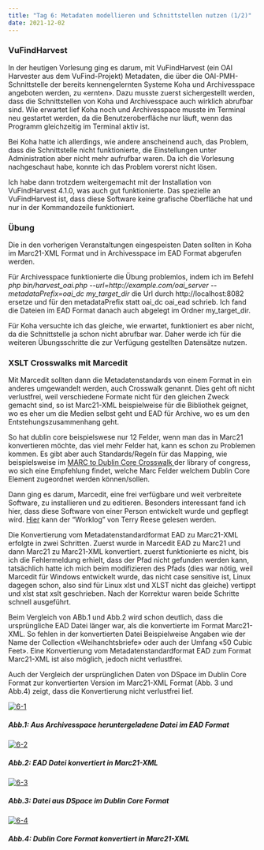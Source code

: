 ```yaml
---
title: "Tag 6: Metadaten modellieren und Schnittstellen nutzen (1/2)"
date: 2021-12-02
---
```

<h3>VuFindHarvest</h3>
<p>In der heutigen Vorlesung ging es darum, mit VuFindHarvest  (ein OAI Harvester aus dem VuFind-Projekt) Metadaten, die über die OAI-PMH-Schnittstelle der bereits kennengelernten Systeme Koha und Archivesspace angeboten werden, zu «ernten». Dazu musste zuerst sichergestellt werden, dass die Schnittstellen von Koha und Archivesspace auch wirklich abrufbar sind. Wie erwartet lief Koha noch und Archivesspace musste im Terminal neu gestartet werden, da die Benutzeroberfläche nur läuft, wenn das Programm gleichzeitig im Terminal aktiv ist.</p>
<p> Bei Koha hatte ich allerdings, wie andere anscheinend auch, das Problem, dass die Schnittstelle nicht funktionierte, die Einstellungen unter Administration aber nicht mehr aufrufbar waren. Da ich die Vorlesung nachgeschaut habe, konnte ich das Problem vorerst nicht lösen.</p>
<p> Ich habe dann trotzdem weitergemacht mit der Installation von VuFindHarvest 4.1.0, was auch gut funktionierte. Das spezielle an VuFindHarvest ist, dass diese Software keine grafische Oberfläche hat und nur in der Kommandozeile funktioniert.</p>
<h3>Übung</h3>
<p> Die in den vorherigen Veranstaltungen eingespeisten Daten sollten in Koha im Marc21-XML Format und in Archivesspace im EAD Format abgerufen werden.</p>

<p>Für Archivesspace funktionierte die Übung problemlos, indem ich im Befehl <i>php bin/harvest_oai.php --url=http://example.com/oai_server --metadataPrefix=oai_dc my_target_dir</i> die Url durch http://localhost:8082 ersetze und für den metadataPrefix statt oai_dc oai_ead schrieb. 
Ich fand die Dateien im EAD Format danach auch abgelegt im Ordner my_target_dir.</p>

<p>Für Koha versuchte ich das gleiche, wie erwartet, funktioniert es aber nicht, da die Schnittstelle ja schon nicht abrufbar war. Daher werde ich für die weiteren Übungsschritte die zur Verfügung gestellten Datensätze nutzen.</p>

<h3> XSLT Crosswalks mit Marcedit</h3>


<p>Mit Marcedit sollten dann die Metadatenstandards von einem Format in ein anderes umgewandelt werden, auch Crosswalk genannt. Dies geht oft nicht verlustfrei, weil verschiedene Formate nicht für den gleichen Zweck gemacht sind, so ist Marc21-XML beispielweise für die Bibliothek geignet, wo es eher um die Medien selbst geht und EAD für Archive, wo es um den Entstehungszusammenhang geht. </p>
<p> So hat dublin core beispielswese nur 12 Felder, wenn man das in Marc21 konvertieren möchte, das viel mehr Felder hat, kann es schon zu Problemen kommen. Es gibt aber  auch Standards/Regeln für das Mapping, wie beispielsweise im <a href="https://www.loc.gov/marc/marc2dc.html">MARC to Dublin Core Crosswalk
</a> der library of congress, wo sich eine Empfehlung findet, welche Marc Felder welchem Dublin Core Element zugeordnet werden können/sollen. </p>

<p> Dann ging es darum, Marcedit, eine frei verfügbare und weit verbreitete Software, zu installieren und zu editieren. Besonders interessant fand ich hier, dass diese Software von einer Person entwickelt wurde und gepflegt wird. <a href=" https://blog.reeset.net ">Hier</a> kann der “Worklog” von Terry Reese gelesen werden. </p>
<p> Die Konvertierung vom Metadatenstandardformat EAD zu Marc21-XML erfolgte in zwei Schritten. Zuerst wurde in Marcedit EAD zu Marc21 und dann Marc21 zu Marc21-XML konvertiert. zuerst funktionierte es nicht, bis ich die Fehlermeldung erhielt, dass der Pfad nicht gefunden werden kann, tatsächlich hatte ich mich beim modifizieren des Pfads (dies war nötig, weil Marcedit für Windows entwickelt wurde, das nicht case sensitive ist, Linux dagegen schon, also sind für Linux xlst und XLST nicht das gleiche) vertippt und xlst stat xslt geschrieben. Nach der Korrektur waren beide Schritte schnell ausgeführt.</p>

<p> Beim Vergleich von ABb.1 und Abb.2 wird schon deutlich, dass die ursprüngliche EAD Datei länger war, als die konvertierte im Format Marc21-XML. So fehlen in der konvertierten Datei Beispielweise Angaben wie der Name der Collection «Weihanchtsbriefe» oder auch der Umfang «50 Cubic Feet». Eine Konvertierung vom Metadatenstandardformat EAD zum Format Marc21-XML ist also möglich, jedoch nicht verlustfrei.</p>

<p> Auch der Vergleich der ursprünglichen Daten von DSpace im Dublin Core Format zur konvertierten Version im Marc21-XML Format (Abb. 3 und Abb.4) zeigt, dass die Konvertierung nicht verlustfrei lief. </p> 
<a href="https://ibb.co/7Km3qR7"><img src="https://i.ibb.co/cQnWjCz/6-1.png" alt="6-1" border="0"></a>
<h5><i>Abb.1: Aus Archivesspace heruntergeladene Datei im EAD Format </i></h5>
<a href="https://ibb.co/7pMbj6g"><img src="https://i.ibb.co/Zg4NGkH/6-2.png" alt="6-2" border="0"></a>
<h5><i>Abb.2: EAD Datei konvertiert in Marc21-XML </i></h5>
<a href="https://ibb.co/hLcDSkJ"><img src="https://i.ibb.co/YPXpx6F/6-3.png" alt="6-3" border="0"></a>
<h5><i>Abb.3: Datei aus DSpace im Dublin Core Format </i></h5>
<a href="https://ibb.co/sQn4MQ4"><img src="https://i.ibb.co/ZK5rkKr/6-4.png" alt="6-4" border="0"></a>
<h5><i>Abb.4: Dublin Core Format konvertiert in Marc21-XML </i></h5>

